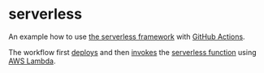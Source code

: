 # serverless

An example how to use [the serverless framework](https://serverless.com/) with [GitHub Actions](https://github.com/features/actions).


The workflow first [deploys](https://github.com/swinton/serverless/blob/ce19d344add7022072ce36f8514314f513957a5e/.github/main.workflow#L6-L10) and then [invokes](https://github.com/swinton/serverless/blob/ce19d344add7022072ce36f8514314f513957a5e/.github/main.workflow#L12-L17) the [serverless function](https://github.com/swinton/serverless/blob/ce19d344add7022072ce36f8514314f513957a5e/handler.js#L3-L10) using [AWS Lambda](https://github.com/swinton/serverless/blob/ce19d344add7022072ce36f8514314f513957a5e/serverless.yml#L14).
